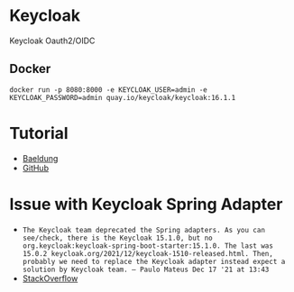 # Keycloak

Keycloak Oauth2/OIDC

## Docker

```
docker run -p 8080:8000 -e KEYCLOAK_USER=admin -e KEYCLOAK_PASSWORD=admin quay.io/keycloak/keycloak:16.1.1
```

# Tutorial

- [Baeldung](https://www.baeldung.com/spring-boot-keycloak)
- [GitHub](https://github.com/eugenp/tutorials/tree/master/spring-boot-modules/spring-boot-keycloak)

# Issue with Keycloak Spring Adapter 

- `The Keycloak team deprecated the Spring adapters. As you can see/check, there is the Keycloak 15.1.0, but no org.keycloak:keycloak-spring-boot-starter:15.1.0. The last was 15.0.2 keycloak.org/2021/12/keycloak-1510-released.html. Then, probably we need to replace the Keycloak adapter instead expect a solution by Keycloak team. –
  Paulo Mateus
  Dec 17 '21 at 13:43`
- [StackOverflow](https://stackoverflow.com/questions/70207564/spring-boot-2-6-regression-how-can-i-fix-keycloak-circular-dependency-in-adapte)
